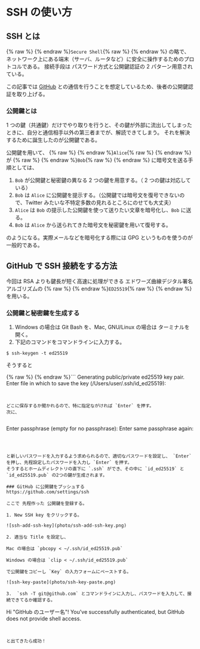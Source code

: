 # SSH の使い方
## SSH とは

{% raw %} {% endraw %}`Secure Shell`{% raw %} {% endraw %} の略で、ネットワーク上にある端末（サーバ、ルータなど）に安全に操作するためのプロトコルである。
接続手段は パスワード方式と公開鍵認証の 2 パターン用意されている。

この記事では [GitHub](https://github.com) との通信を行うことを想定しているため、後者の公開鍵認証を取り上げる。

### 公開鍵とは
1 つの鍵（共通鍵）だけでやり取りを行うと、その鍵が外部に流出してしまったときに、自分と通信相手以外の第三者までが、解読できてしまう。
それを解決するために誕生したのが公開鍵である。

公開鍵を用いて、 {% raw %} {% endraw %}`Alice`{% raw %} {% endraw %} が  {% raw %} {% endraw %}`Bob`{% raw %} {% endraw %}  に暗号文を送る手順としては、
1.  `Bob` が公開鍵と秘密鍵の異なる 2 つの鍵を用意する。（ 2 つの鍵は対応している）
2.  `Bob` は  `Alice` に公開鍵を提示する。（公開鍵では暗号文を復号できないので、Twitter みたいな不特定多数の見れるところにのせても大丈夫）
3.  `Alice` は `Bob` の提示した公開鍵を使って送りたい文章を暗号化し、`Bob` に送る。
4.  `Bob` は `Alice` から送られてきた暗号文を秘密鍵を用いて復号する。 

のようになる。実際メールなどを暗号化する際には GPG というものを使うのが一般的である。

## GitHub で SSH 接続をする方法
今回は RSA よりも鍵長が短く高速に処理ができる エドワーズ曲線デジタル署名アルゴリズムの {% raw %} {% endraw %}`ED25519`{% raw %} {% endraw %} を用いる。

### 公開鍵と秘密鍵を生成する
1. Windows の場合は Git Bash を、Mac, GNU/Linux の場合は ターミナルを開く。
2. 下記のコマンドをコマンドラインに入力する。

```shell
$ ssh-keygen -t ed25519
```

そうすると

{% raw %} {% endraw %}```
Generating public/private ed25519 key pair.
Enter file in which to save the key (/Users/user/.ssh/id_ed25519):
```


どこに保存するか聞かれるので、特に指定ながければ `Enter` を押す。
次に、


```
Enter passphrase (empty for no passphrase):
Enter same passphrase again:
```



と新しいパスワードを入力するよう求められるので、適切なパスワードを設定し、 `Enter` を押し、先程設定したパスワードを入力し `Enter` を押す。
そうするとホームディレクトリの直下に `.ssh` ができ、その中に `id_ed25519` と `id_ed25519.pub` の2つの鍵が生成されます。

### GitHub に公開鍵をプッシュする
https://github.com/settings/ssh 

ここで 先程作った 公開鍵を登録する。

1. New SSH key をクリックする。

![ssh-add-ssh-key](photo/ssh-add-ssh-key.png)

2. 適当な Title を設定し、

Mac の場合は `pbcopy < ~/.ssh/id_ed25519.pub`

Windows の場合は `clip < ~/.ssh/id_ed25519.pub`

で公開鍵をコピーし `Key` の入力フォームにペーストする。

![ssh-key-paste](photo/ssh-key-paste.png)

3.  `ssh -T git@github.com` とコマンドラインに入力し、パスワードを入力して、接続できてるか確認する。

```
Hi "GitHub のユーザー名"! You've successfully authenticated, but GitHub does not provide shell access.
```


と出てきたら成功！